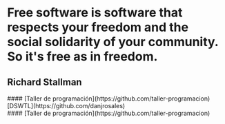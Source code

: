 # Free software is software that respects your freedom and the social solidarity of your community. So it's free as in freedom.

## Richard Stallman

<div class="row">
  <div class="col-md-6 col-xs-12">
   #### <i class="fa fa-keyboard"></i> [Taller de programación](https://github.com/taller-programacion)
  </div>
  <div class="col-md-6 col-xs-12">
    <i class="fa fa-globe-americas"></i> [DSWTL](https://github.com/danjrosales)
  </div>

</div>
#### <i class="fa fa-keyboard"></i> [Taller de programación](https://github.com/taller-programacion)

